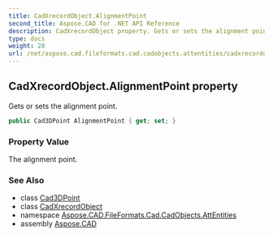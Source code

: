 ```yaml
---
title: CadXrecordObject.AlignmentPoint
second_title: Aspose.CAD for .NET API Reference
description: CadXrecordObject property. Gets or sets the alignment point
type: docs
weight: 20
url: /net/aspose.cad.fileformats.cad.cadobjects.attentities/cadxrecordobject/alignmentpoint/
---
```

## CadXrecordObject.AlignmentPoint property

Gets or sets the alignment point.

```csharp
public Cad3DPoint AlignmentPoint { get; set; }
```

### Property Value

The alignment point.

### See Also

* class [Cad3DPoint](../../../aspose.cad.fileformats.cad.cadobjects/cad3dpoint/)
* class [CadXrecordObject](../)
* namespace [Aspose.CAD.FileFormats.Cad.CadObjects.AttEntities](../../cadxrecordobject/)
* assembly [Aspose.CAD](../../../)


